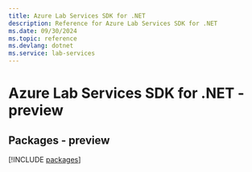 ```yaml
---
title: Azure Lab Services SDK for .NET
description: Reference for Azure Lab Services SDK for .NET
ms.date: 09/30/2024
ms.topic: reference
ms.devlang: dotnet
ms.service: lab-services
---
```

# Azure Lab Services SDK for .NET - preview
## Packages - preview
[!INCLUDE [packages](lab-services-index.md)]